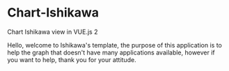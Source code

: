 # Chart-Ishikawa
Chart Ishikawa view in VUE.js 2

Hello, welcome to Ishikawa's template, the purpose of this application is to help the graph that doesn't have many applications available, however if you want to help, thank you for your attitude.

